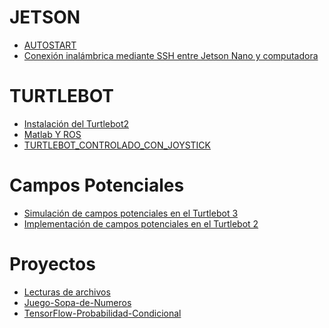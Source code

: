 

<!--
**itzchav/itzchav** is a ✨ _special_ ✨ repository because its `README.md` (this file) appears on your GitHub profile.

Here are some ideas to get you started:

🔭 I’m currently working  ...
🌱 I’m currently learning ...
- 👯 I’m looking to collaborate on ...
- 🤔 I’m looking for help with ...
 💬 Ask me about ...
- 📫 How to reach me: ...
- 😄 Pronouns: ...
- ⚡ Fun fact: ...
-->



# JETSON 

- [AUTOSTART](https://github.com/itzchav/AUTOSTART)
- [Conexión inalámbrica mediante SSH entre Jetson Nano y computadora](https://github.com/itzchav/SSH)


# TURTLEBOT 
- [Instalación del Turtlebot2](https://github.com/itzchav/Instalacion_Turtlebot2/blob/main/README.md)
- [Matlab Y ROS](https://github.com/itzchav/MATLAB_Y_ROS)
- [TURTLEBOT_CONTROLADO_CON_JOYSTICK](https://github.com/itzchav/TURTLEBOT_CONTROLADO_CON_JOYSTICK)

# Campos Potenciales
- [Simulación de campos potenciales en el Turtlebot 3](https://github.com/itzchav/Instalacion_Turtlebot2/blob/main/README.md)
- [Implementación de campos potenciales en el Turtlebot 2](https://github.com/itzchav/Instalacion_Turtlebot2/blob/main/README.md)

# Proyectos
- [Lecturas de archivos](https://github.com/itzchav/Lectura-de-archivos.git)
- [Juego-Sopa-de-Numeros](https://github.com/itzchav/Juego-Sopa-de-Numeros.git)
- [TensorFlow-Probabilidad-Condicional](https://github.com/itzchav/TensorFlow-Probabilidad-Condicional.git)

